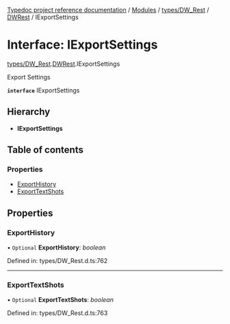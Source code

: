 [Typedoc project reference documentation](../README.md) / [Modules](../modules.md) / [types/DW_Rest](../modules/types_dw_rest.md) / [DWRest](../modules/types_dw_rest.dwrest.md) / IExportSettings

# Interface: IExportSettings

[types/DW_Rest](../modules/types_dw_rest.md).[DWRest](../modules/types_dw_rest.dwrest.md).IExportSettings

Export Settings

**`interface`** IExportSettings

## Hierarchy

* **IExportSettings**

## Table of contents

### Properties

- [ExportHistory](types_dw_rest.dwrest.iexportsettings.md#exporthistory)
- [ExportTextShots](types_dw_rest.dwrest.iexportsettings.md#exporttextshots)

## Properties

### ExportHistory

• `Optional` **ExportHistory**: *boolean*

Defined in: types/DW_Rest.d.ts:762

___

### ExportTextShots

• `Optional` **ExportTextShots**: *boolean*

Defined in: types/DW_Rest.d.ts:763
